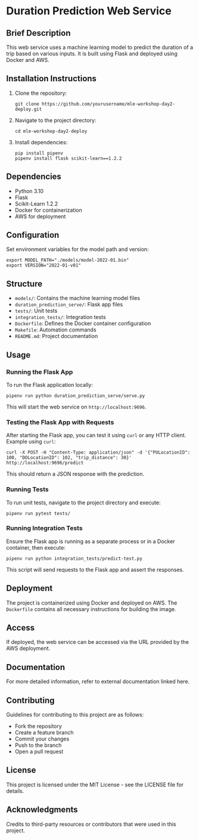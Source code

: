 # Duration Prediction Web Service

## Brief Description
This web service uses a machine learning model to predict the duration of a trip based on various inputs. It is built using Flask and deployed using Docker and AWS.

## Installation Instructions
1. Clone the repository:
   ```
   git clone https://github.com/yourusername/mle-workshop-day2-deploy.git
   ```
2. Navigate to the project directory:
   ```
   cd mle-workshop-day2-deploy
   ```
3. Install dependencies:
   ```
   pip install pipenv
   pipenv install flask scikit-learn==1.2.2
   ```

## Dependencies
- Python 3.10
- Flask
- Scikit-Learn 1.2.2
- Docker for containerization
- AWS for deployment

## Configuration
Set environment variables for the model path and version:
```
export MODEL_PATH="./models/model-2022-01.bin"
export VERSION="2022-01-v01"
```

## Structure
- `models/`: Contains the machine learning model files
- `duration_prediction_serve/`: Flask app files
- `tests/`: Unit tests
- `integration_tests/`: Integration tests
- `Dockerfile`: Defines the Docker container configuration
- `Makefile`: Automation commands
- `README.md`: Project documentation

## Usage
### Running the Flask App
To run the Flask application locally:
```
pipenv run python duration_prediction_serve/serve.py
```
This will start the web service on `http://localhost:9696`.

### Testing the Flask App with Requests
After starting the Flask app, you can test it using `curl` or any HTTP client. Example using `curl`:
```
curl -X POST -H "Content-Type: application/json" -d '{"PULocationID": 100, "DOLocationID": 102, "trip_distance": 30}' http://localhost:9696/predict
```
This should return a JSON response with the prediction.

### Running Tests
To run unit tests, navigate to the project directory and execute:
```
pipenv run pytest tests/
```

### Running Integration Tests
Ensure the Flask app is running as a separate process or in a Docker container, then execute:
```
pipenv run python integration_tests/predict-test.py
```
This script will send requests to the Flask app and assert the responses.

## Deployment
The project is containerized using Docker and deployed on AWS. The `Dockerfile` contains all necessary instructions for building the image.

## Access
If deployed, the web service can be accessed via the URL provided by the AWS deployment.

## Documentation
For more detailed information, refer to external documentation linked here.

## Contributing
Guidelines for contributing to this project are as follows:
- Fork the repository
- Create a feature branch
- Commit your changes
- Push to the branch
- Open a pull request

## License
This project is licensed under the MIT License - see the LICENSE file for details.

## Acknowledgments
Credits to third-party resources or contributors that were used in this project.
